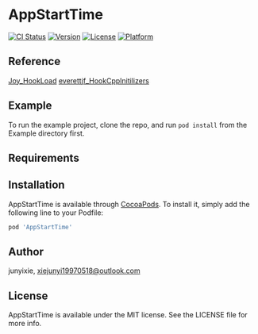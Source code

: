 # AppStartTime

[![CI Status](http://img.shields.io/travis/junyixie/AppStartTime.svg?style=flat)](https://travis-ci.org/junyixie/AppStartTime)
[![Version](https://img.shields.io/cocoapods/v/AppStartTime.svg?style=flat)](http://cocoapods.org/pods/AppStartTime)
[![License](https://img.shields.io/cocoapods/l/AppStartTime.svg?style=flat)](http://cocoapods.org/pods/AppStartTime)
[![Platform](https://img.shields.io/cocoapods/p/AppStartTime.svg?style=flat)](http://cocoapods.org/pods/AppStartTime)

## Reference 
[Joy_HookLoad](https://github.com/joy0304/Joy-Demo/tree/master/HookLoad)
[everettjf_HookCppInitilizers](https://github.com/everettjf/Yolo/tree/master/HookCppInitilizers)

## Example

To run the example project, clone the repo, and run `pod install` from the Example directory first.

## Requirements

## Installation

AppStartTime is available through [CocoaPods](http://cocoapods.org). To install
it, simply add the following line to your Podfile:

```ruby
pod 'AppStartTime'
```

## Author

junyixie, xiejunyi19970518@outlook.com

## License

AppStartTime is available under the MIT license. See the LICENSE file for more info.
